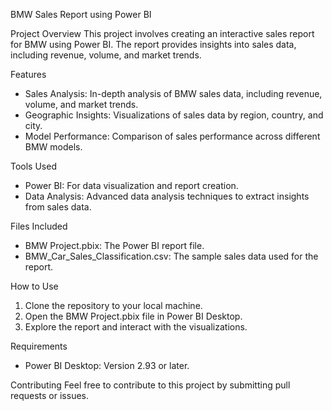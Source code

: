 BMW Sales Report using Power BI

Project Overview
This project involves creating an interactive sales report for BMW using Power BI. The report provides insights into sales data, including revenue, volume, and market trends.

Features
- Sales Analysis: In-depth analysis of BMW sales data, including revenue, volume, and market trends.
- Geographic Insights: Visualizations of sales data by region, country, and city.
- Model Performance: Comparison of sales performance across different BMW models.

Tools Used
- Power BI: For data visualization and report creation.
- Data Analysis: Advanced data analysis techniques to extract insights from sales data.

Files Included
- BMW Project.pbix: The Power BI report file.
- BMW_Car_Sales_Classification.csv: The sample sales data used for the report.

How to Use
1. Clone the repository to your local machine.
2. Open the BMW Project.pbix file in Power BI Desktop.
3. Explore the report and interact with the visualizations.

Requirements
- Power BI Desktop: Version 2.93 or later.

Contributing
Feel free to contribute to this project by submitting pull requests or issues.
